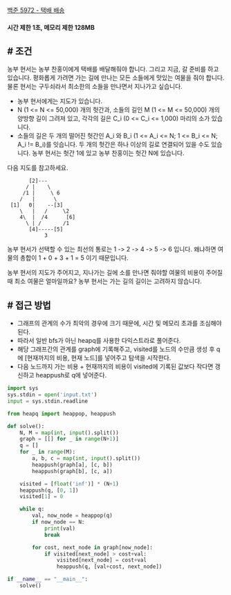 
[백준 5972 - 택배 배송](https://www.acmicpc.net/problem/5972)

#### **시간 제한 1초, 메모리 제한 128MB**

## **# 조건**

농부 현서는 농부 찬홍이에게 택배를 배달해줘야 합니다. 그리고 지금, 갈 준비를 하고 있습니다. 평화롭게 가려면 가는 길에 만나는 모든 소들에게 맛있는 여물을 줘야 합니다. 물론 현서는 구두쇠라서 최소한의 소들을 만나면서 지나가고 싶습니다.

- 농부 현서에게는 지도가 있습니다. 
- N (1 <= N <= 50,000) 개의 헛간과, 소들의 길인 M (1 <= M <= 50,000) 개의 양방향 길이 그려져 있고, 각각의 길은 C_i (0 <= C_i <= 1,000) 마리의 소가 있습니다. 
- 소들의 길은 두 개의 떨어진 헛간인 A_i 와 B_i (1 <= A_i <= N; 1 <= B_i <= N; A_i != B_i)를 잇습니다. 두 개의 헛간은 하나 이상의 길로 연결되어 있을 수도 있습니다. 농부 현서는 헛간 1에 있고 농부 찬홍이는 헛간 N에 있습니다.

다음 지도를 참고하세요.

           [2]---
          / |    \
         /1 |     \ 6
        /   |      \
     [1]   0|    --[3]
        \   |   /     \2
        4\  |  /4      [6]
          \ | /       /1
           [4]-----[5] 
                3  

농부 현서가 선택할 수 있는 최선의 통로는 1 -> 2 -> 4 -> 5 -> 6 입니다. 왜냐하면 여물의 총합이 1 + 0 + 3 + 1 = 5 이기 때문입니다.

농부 현서의 지도가 주어지고, 지나가는 길에 소를 만나면 줘야할 여물의 비용이 주어질 때 최소 여물은 얼마일까요? 농부 현서는 가는 길의 길이는 고려하지 않습니다.


## **# 접근 방법**

- 그래프의 관계의 수가 최악의 경우에 크기 때문에, 시간 및 메모리 초과를 조심해야 된다.
- 따라서 일반 bfs가 아닌 heapq를 사용한 다익스트라로 풀어준다.
- 해당 그래프간의 관계를 graph에 기록해주고, visited를 노드의 수만큼 생성 후 q에 [현재까지의 비용, 현재 노드]를 넣어주고 탐색을 시작한다.
- 다음 노드까지 가는 비용 + 현재까지의 비용이 visited에 기록된 값보다 작다면 갱신하고 heappush로 q에 넣어준다.

```python
import sys
sys.stdin = open('input.txt')
input = sys.stdin.readline

from heapq import heappop, heappush

def solve():
    N, M = map(int, input().split())
    graph = [[] for _ in range(N+1)]
    q = []
    for _ in range(M):
        a, b, c = map(int, input().split())
        heappush(graph[a], [c, b])
        heappush(graph[b], [c, a])

    visited = [float('inf')] * (N+1)
    heappush(q, [0, 1])
    visited[1] = 0

    while q:
        val, now_node = heappop(q)
        if now_node == N:
            print(val)
            break

        for cost, next_node in graph[now_node]:
            if visited[next_node] > cost+val:
                visited[next_node] = cost+val
                heappush(q, [val+cost, next_node])

if __name__ == "__main__":
    solve()
```